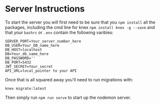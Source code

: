 # Server Instructions
To start the server you will first need to be sure that you `npm install` all the packages, including the cmd line for knex `npm install knex -g --save` and that your `bashrc` or `.env` contain the following varibles:

```
SERVER_PORT=Your_server_number_here
DB_USER=Your_DB_name_here
DB_HOST=localhost
DB=Your_db_name_here
DB_PASSWORD=''
DB_PORT=5432
JWT_SECRET=Your_secret
API_URL=local_pointer to your API
```
Once that is all squared away you'll need to run migrations with:

```
knex migrate:latest

```

Then simply run `npm run serve` to start up the nodemon server. 

